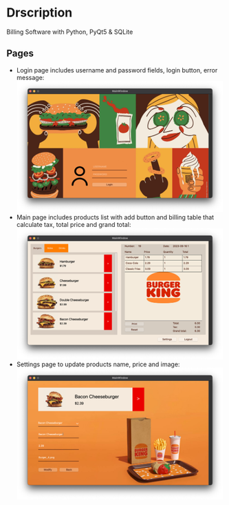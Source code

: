 # Drscription
Billing Software with Python, PyQt5 & SQLite

## Pages
- Login page includes username and password fields, login button, error message:
![logon page screen](images/screen-1.png)
- Main page includes products list with add button and billing table that calculate tax, total price and grand total:
![main page screen](images/screen-2.png)
- Settings page to update products name, price and image:
![settings page screen](images/screen-3.png)